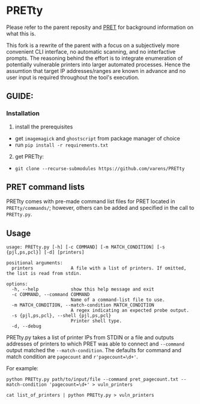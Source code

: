 # PRETty
Please refer to the parent reposity and [PRET](https://github.com/RUB-NDS/PRET) for background information on what this is.

This fork is a rewrite of the parent with a focus on a subjectively more convenient CLI interface, no automatic scanning, and no interfactive prompts. The reasoning behind the effort is to integrate enumeration of potentially vulnerable printers into larger automated processes. Hence the assumtion that target IP addresses/ranges are known in advance and no user input is required throughout the tool's execution.

## GUIDE:

### Installation

1. install the prerequisites
  - get `imagemagick` and `ghostscript` from package manager of choice
  - run `pip install -r requirements.txt`
2. get PRETty:
  - `git clone --recurse-submodules https://github.com/varens/PRETty`

## PRET command lists

PRETty comes with pre-made command list files for PRET located in `PRETty/commands/`; however, others can be added and specified in the call to `PRETty.py`.
	
## Usage
```
usage: PRETty.py [-h] [-c COMMAND] [-m MATCH_CONDITION] [-s {pjl,ps,pcl}] [-d] [printers]

positional arguments:
  printers              A file with a list of printers. If omitted, the list is read from stdin.

options:
  -h, --help            show this help message and exit
  -c COMMAND, --command COMMAND
                        Name of a command-list file to use.
  -m MATCH_CONDITION, --match-condition MATCH_CONDITION
                        A regex indicating an expected probe output.
  -s {pjl,ps,pcl}, --shell {pjl,ps,pcl}
                        Printer shell type.
  -d, --debug
```

PRETty.py takes a list of printer IPs from STDIN or a file and outputs addresses of printers to which PRET was able to connect and `--command` output matched the `--match-condition`. The defaults for command and match condition are `pagecount` and `r'pagecount=\d+'`.

For example:

```
python PRETty.py path/to/input/file --command pret_pagecount.txt --match-condition 'pagecount=\d+' > vuln_printers
```

```
cat list_of_printers | python PRETty.py > vuln_printers
```
